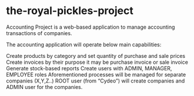 # the-royal-pickles-project

Accounting Project is a web-based application to manage accounting transactions of companies. 

The accounting application will operate below main capabilities:

Create products by category and set quantity of purchase and sale prices
Create invoices by their purpose it may be purchase invoice or sale invoice
Generate stock-based reports
Create users with ADMIN, MANAGER, EMPLOYEE roles
Aforementioned processes will be managed for separate companies (X,Y,Z..)
ROOT user (from “Cydeo”) will create companies and ADMIN user for the companies. 


